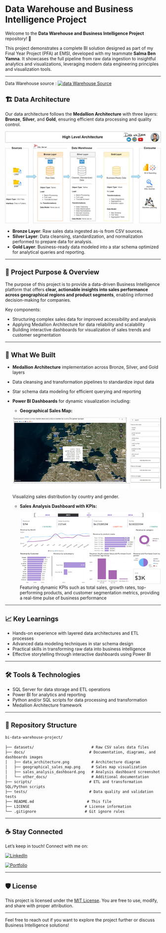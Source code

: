 # Data Warehouse and Business Intelligence Project

Welcome to the **Data Warehouse and Business Intelligence Project** repository! 🚀

This project demonstrates a complete BI solution designed as part of my Final Year Project (PFA) at EMSI, developed with my teammate **Salma Ben Yamna**. It showcases the full pipeline from raw data ingestion to insightful analytics and visualizations, leveraging modern data engineering principles and visualization tools.

---


Data Warehouse source :   [![data Warehouse Source](https://img.shields.io/badge/YouTube-red?style=for-the-badge\&logo=youtube\&logoColor=white)](https://www.youtube.com/playlist?list=PLNcg_FV9n7qaUWeyUkPfiVtMbKlrfMqA8)

## 🏗️ Data Architecture

Our data architecture follows the **Medallion Architecture** with three layers: **Bronze**, **Silver**, and **Gold**, ensuring efficient data processing and quality control.

![Data Architecture](./docs/data_architecture.png)

* **Bronze Layer**: Raw sales data ingested as-is from CSV sources.
* **Silver Layer**: Data cleansing, standardization, and normalization performed to prepare data for analysis.
* **Gold Layer**: Business-ready data modeled into a star schema optimized for analytical queries and reporting.

---

## 📖 Project Purpose & Overview

The purpose of this project is to provide a data-driven Business Intelligence platform that offers **clear, actionable insights into sales performance across geographical regions and product segments**, enabling informed decision-making for companies.

Key components:

* Structuring complex sales data for improved accessibility and analysis
* Applying Medallion Architecture for data reliability and scalability
* Building interactive dashboards for visualization of sales trends and customer segmentation

---

## 🔧 What We Built

* **Medallion Architecture** implementation across Bronze, Silver, and Gold layers
* Data cleansing and transformation pipelines to standardize input data
* Star schema data modeling for efficient querying and reporting
* **Power BI Dashboards** for dynamic visualization including:

  * **Geographical Sales Map:**

  ![Geographical Sales Map](image/README/1751727791604.png)
 
    Visualizing sales distribution by country and gender.

  * **Sales Analysis Dashboard with KPIs:**
  
    ![Sales Analysis Dashboard](image/README/1751727813123.png)
     Featuring dynamic KPIs such as total sales, growth rates, top-performing products, and customer segmentation metrics, providing a real-time pulse of business performance

---

## 📈 Key Learnings

* Hands-on experience with layered data architectures and ETL processes
* Advanced data modeling techniques in star schema design
* Practical skills in transforming raw data into business intelligence
* Effective storytelling through interactive dashboards using Power BI

---

## 🛠️ Tools & Technologies

* SQL Server for data storage and ETL operations
* Power BI for analytics and reporting
* Python and/or SQL scripts for data processing and transformation
* Medallion Architecture framework

---

## 📂 Repository Structure

```
bi-data-warehouse-project/

├── datasets/                          # Raw CSV sales data files  
├── docs/                             # Documentation, diagrams, and dashboards images  
│   ├── data_architecture.png          # Architecture diagram  
│   ├── geographical_sales_map.png     # Sales map visualization  
│   ├── sales_analysis_dashboard.png   # Analysis dashboard screenshot  
│   └── other_docs/                    # Additional documentation  
├── scripts/                          # ETL and transformation SQL/Python scripts  
├── tests/                            # Data quality and validation tests  
├── README.md                        # This file  
├── LICENSE                         # License information  
└── .gitignore                      # Git ignore rules  
```

---

## ☕ Stay Connected

Let’s keep in touch! Connect with me on:

[![LinkedIn](https://img.shields.io/badge/LinkedIn-0077B5?style=for-the-badge\&logo=linkedin\&logoColor=white)](https://www.linkedin.com/in/youbista/)

[![Portfolio](https://img.shields.io/badge/Portfolio-000000?style=for-the-badge\&logo=google-chrome\&logoColor=white)](https://majjid.com)

---

## 🛡️ License

This project is licensed under the [MIT License](LICENSE). You are free to use, modify, and share with proper attribution.

---

Feel free to reach out if you want to explore the project further or discuss Business Intelligence solutions!
